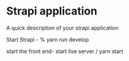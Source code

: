 # Strapi application

A quick description of your strapi application

Start Strapi - % yarn run develop

start the front end- start live server / yarn start
